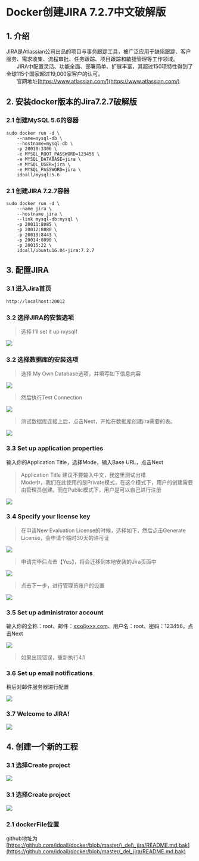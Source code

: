 # Docker创建JIRA 7.2.7中文破解版

## 1. 介绍

JIRA是Atlassian公司出品的项目与事务跟踪工具，被广泛应用于缺陷跟踪、客户服务、需求收集、流程审批、任务跟踪、项目跟踪和敏捷管理等工作领域。  
  JIRA中配置灵活、功能全面、部署简单、扩展丰富，其超过150项特性得到了全球115个国家超过19,000家客户的认可。  
  官网地址[https://www.atlassian.com/](https://www.atlassian.com/)

## 2. 安装docker版本的Jira7.2.7破解版

### 2.1 创建MySQL 5.6的容器

```
sudo docker run -d \
    --name=mysql-db \
    --hostname=mysql-db \
    -p 20010:3306 \
    -e MYSQL_ROOT_PASSWORD=123456 \
    -e MYSQL_DATABASE=jira \
    -e MYSQL_USER=jira \
    -e MYSQL_PASSWORD=jira \
    idoall/mysql:5.6
```

### 2.1 创建JIRA 7.2.7容器

```
sudo docker run -d \
    --name jira \
    --hostname jira \
    --link mysql-db:mysql \
    -p 20011:8085 \
    -p 20012:8080 \
    -p 20013:8443 \
    -p 20014:8090 \
    -p 20015:22 \
    idoall/ubuntu16.04-jira:7.2.7
```

## 3. 配置JIRA

### 3.1 进入Jira首页

```
http://localhost:20012
```

### 3.2 选择JIRA的安装选项

> 选择 I‘ll set it up mysqlf

![](/my-practice-architect-roadmap/build-jira-soft/jira-01.png)

### 3.2 选择数据库的安装选项

> 选择 My Own Database选项，并填写如下信息内容

![](/my-practice-architect-roadmap/build-jira-soft/jira-02.png)

> 然后执行Test Connection

![](/my-practice-architect-roadmap/build-jira-soft/jira-03.png)

> 测试数据库连接上后，点击Next，开始在数据库创建jira需要的表。

![](/my-practice-architect-roadmap/build-jira-soft/jira-04.png)

### 3.3 Set up application properties

输入你的Application Title，选择Mode，输入Base URL，点击Next

> Application Title 建议不要输入中文，我这里测试出错  
> Mode中，我们在此使用的是Private模式，在这个模式下，用户的创建需要由管理员创建。而在Public模式下，用户是可以自己进行注册

![](/my-practice-architect-roadmap/build-jira-soft/jira-05.png)

### 3.4 Specify your license key

> 在申请New Evaluation License的时候，选择如下，然后点击Generate License，会申请个临时30天的许可证

![](/my-practice-architect-roadmap/build-jira-soft/jira-06.png)

> 申请完毕后点击【Yes】，将会迁移到本地安装的Jira页面中

![](/my-practice-architect-roadmap/build-jira-soft/jira-07.png)

> 点击下一步，进行管理员账户的设置

![](/my-practice-architect-roadmap/build-jira-soft/jira-08.png)

### 3.5 Set up administrator account

输入你的全称：root、邮件：xxx@xxx.com、用户名：root、密码：123456，点击Next

![](/my-practice-architect-roadmap/build-jira-soft/jira-9.png)

> 如果出现错误，重新执行4.1

### 3.6 Set up email notifications

稍后对邮件服务器进行配置

![](/my-practice-architect-roadmap/build-jira-soft/jira-10.png)

### 3.7 Welcome to JIRA!

![](/my-practice-architect-roadmap/build-jira-soft/jira-11.png)

## 4. 创建一个新的工程

### 3.1 选择Create project
![](/my-practice-architect-roadmap/build-jira-soft/jira-13.png)

### 3.1 选择Create project


![](/my-practice-architect-roadmap/build-jira-soft/jira-14.png)



### 2.1 dockerFile位置

github地址为 [https://github.com/idoall/docker/blob/master/\_del\_jira/README.md.bak](https://github.com/idoall/docker/blob/master/_del_jira/README.md.bak)

